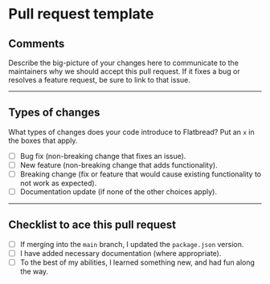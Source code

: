 # Pull request template

## Comments

Describe the big-picture of your changes here to communicate to the maintainers why we should accept this pull request. If it fixes a bug or resolves a feature request, be sure to link to that issue.

---

## Types of changes

What types of changes does your code introduce to Flatbread? Put an `x` in the boxes that apply.

- [ ] Bug fix (non-breaking change that fixes an issue).
- [ ] New feature (non-breaking change that adds functionality).
- [ ] Breaking change (fix or feature that would cause existing functionality to not work as expected).
- [ ] Documentation update (if none of the other choices apply).

---

## Checklist to ace this pull request

- [ ] If merging into the `main` branch, I updated the `package.json` version.
- [ ] I have added necessary documentation (where appropriate).
- [ ] To the best of my abilities, I learned something new, and had fun along the way.
